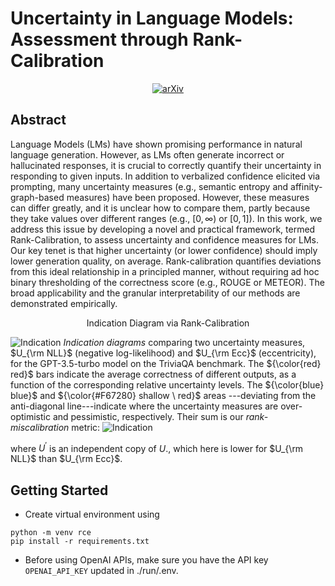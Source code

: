 # **Uncertainty in Language Models: Assessment through Rank-Calibration**
<div align="center">

[![arXiv](https://img.shields.io/badge/cs.LG-arXiv%3A2310.03957-b31b1b)](https://arxiv.org/abs/2404.03163)

</div>

## Abstract
Language Models (LMs) have shown promising performance in natural language generation. However, as LMs often generate incorrect or hallucinated responses, it is crucial to correctly quantify their uncertainty in responding to given inputs. In addition to verbalized confidence elicited via prompting, many uncertainty measures (e.g., semantic entropy and affinity-graph-based measures) have been proposed. However, these measures can differ greatly, and it is unclear how to compare them, partly because they take values over different ranges (e.g., $[0,\infty)$ or $[0,1]$). In this work, we address this issue by developing a novel and practical framework, termed Rank-Calibration, to assess uncertainty and confidence measures for LMs. Our key tenet is that higher uncertainty (or lower confidence) should imply lower generation quality, on average. Rank-calibration quantifies deviations from this ideal relationship in a principled manner, without requiring ad hoc binary thresholding of the correctness score (e.g., ROUGE or METEOR). The broad applicability and the granular interpretability of our methods are demonstrated empirically.

<div align="center">

Indication Diagram via Rank-Calibration

</div>

<!-- ## Indication Diagram -->
![Indication](https://github.com/shuoli90/calibrate_framework/blob/main/figures/Indication.png)
*Indication diagrams* comparing two uncertainty measures, $U_{\rm NLL}$ (negative log-likelihood) and $U_{\rm Ecc}$ (eccentricity), for the GPT-3.5-turbo model on the TriviaQA benchmark. The ${\color{red} red}$ bars indicate the average correctness of different outputs, as a function of the corresponding relative uncertainty levels. The ${\color{blue} blue}$ and ${\color{#F67280} shallow \ red}$ areas
---deviating from the anti-diagonal line---indicate where the uncertainty measures are over-optimistic and pessimistic, respectively. Their sum is our *rank-miscalibration* metric:
![Indication](https://github.com/shuoli90/calibrate_framework/blob/main/figures/RCE.png)
<!-- $$\mathbf{E}_{U}\hspace{-2pt}\left[\left|\mathbf{P}_{U'}(\mathrm{reg}(U^\prime)\hspace{-1pt}\geq \hspace{-1pt}\mathrm{reg}(U))\right|
\right],$$ -->
where $U^\prime$ is an independent copy of $U$., which here is lower for $U_{\rm NLL}$ than $U_{\rm Ecc}$.

## Getting Started

- Create virtual environment using
```
python -m venv rce
pip install -r requirements.txt
```

- Before using OpenAI APIs, make sure you have the API key `OPENAI_API_KEY` updated in ./run/.env.